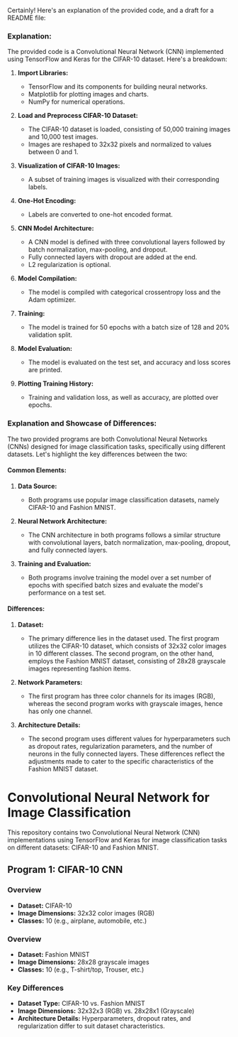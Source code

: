 Certainly! Here's an explanation of the provided code, and a draft for a README file:

### Explanation:

The provided code is a Convolutional Neural Network (CNN) implemented using TensorFlow and Keras for the CIFAR-10 dataset. Here's a breakdown:

1. **Import Libraries:**
   - TensorFlow and its components for building neural networks.
   - Matplotlib for plotting images and charts.
   - NumPy for numerical operations.

2. **Load and Preprocess CIFAR-10 Dataset:**
   - The CIFAR-10 dataset is loaded, consisting of 50,000 training images and 10,000 test images.
   - Images are reshaped to 32x32 pixels and normalized to values between 0 and 1.

3. **Visualization of CIFAR-10 Images:**
   - A subset of training images is visualized with their corresponding labels.

4. **One-Hot Encoding:**
   - Labels are converted to one-hot encoded format.

5. **CNN Model Architecture:**
   - A CNN model is defined with three convolutional layers followed by batch normalization, max-pooling, and dropout.
   - Fully connected layers with dropout are added at the end.
   - L2 regularization is optional.

6. **Model Compilation:**
   - The model is compiled with categorical crossentropy loss and the Adam optimizer.

7. **Training:**
   - The model is trained for 50 epochs with a batch size of 128 and 20% validation split.

8. **Model Evaluation:**
   - The model is evaluated on the test set, and accuracy and loss scores are printed.

9. **Plotting Training History:**
   - Training and validation loss, as well as accuracy, are plotted over epochs.


### Explanation and Showcase of Differences:

The two provided programs are both Convolutional Neural Networks (CNNs) designed for image classification tasks, specifically using different datasets. Let's highlight the key differences between the two:

#### Common Elements:

1. **Data Source:**
   - Both programs use popular image classification datasets, namely CIFAR-10 and Fashion MNIST.

2. **Neural Network Architecture:**
   - The CNN architecture in both programs follows a similar structure with convolutional layers, batch normalization, max-pooling, dropout, and fully connected layers.

3. **Training and Evaluation:**
   - Both programs involve training the model over a set number of epochs with specified batch sizes and evaluate the model's performance on a test set.

#### Differences:

1. **Dataset:**
   - The primary difference lies in the dataset used. The first program utilizes the CIFAR-10 dataset, which consists of 32x32 color images in 10 different classes. The second program, on the other hand, employs the Fashion MNIST dataset, consisting of 28x28 grayscale images representing fashion items.

2. **Network Parameters:**
   - The first program has three color channels for its images (RGB), whereas the second program works with grayscale images, hence has only one channel.

3. **Architecture Details:**
   - The second program uses different values for hyperparameters such as dropout rates, regularization parameters, and the number of neurons in the fully connected layers. These differences reflect the adjustments made to cater to the specific characteristics of the Fashion MNIST dataset.


# Convolutional Neural Network for Image Classification

This repository contains two Convolutional Neural Network (CNN) implementations using TensorFlow and Keras for image classification tasks on different datasets: CIFAR-10 and Fashion MNIST.

## Program 1: CIFAR-10 CNN

### Overview

- **Dataset:** CIFAR-10
- **Image Dimensions:** 32x32 color images (RGB)
- **Classes:** 10 (e.g., airplane, automobile, etc.)


### Overview

- **Dataset:** Fashion MNIST
- **Image Dimensions:** 28x28 grayscale images
- **Classes:** 10 (e.g., T-shirt/top, Trouser, etc.)



### Key Differences

- **Dataset Type:** CIFAR-10 vs. Fashion MNIST
- **Image Dimensions:** 32x32x3 (RGB) vs. 28x28x1 (Grayscale)
- **Architecture Details:** Hyperparameters, dropout rates, and regularization differ to suit dataset characteristics.

